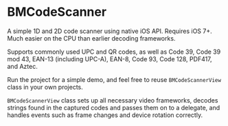 BMCodeScanner
=============

A simple 1D and 2D code scanner using native iOS API. Requires iOS 7+. Much easier on the CPU than earlier decoding frameworks.

Supports commonly used UPC and QR codes, as well as Code 39, Code 39 mod 43, EAN-13 (including UPC-A), EAN-8, Code 93, Code 128, PDF417, and Aztec.


Run the project for a simple demo, and feel free to reuse `BMCodeScannerView` class in your own projects.

`BMCodeScannerView` class sets up all necessary video frameworks, decodes strings found in the captured codes and passes them on to a delegate, and handles events such as frame changes and device rotation correctly.
